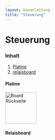 ```yaml
---
layout: bauanleitung
title: "Steuerung"
---
```

# Steuerung
### Inhalt

1. [Platine](#platine)
1. [relaisboard](#relaisboard)

#### Platine

<img src="https://raw.githubusercontent.com/Tronje-the-Falconer/Pi-Ager/resources/wiki/sensor_board_rueckseite.jpg" alt="Board Rückseite" width="100">

#### Relaisboard

